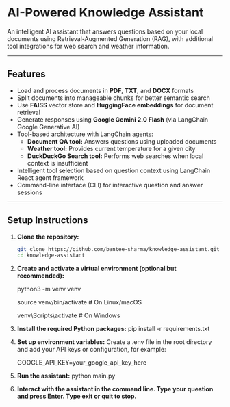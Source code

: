 # AI-Powered Knowledge Assistant

An intelligent AI assistant that answers questions based on your local documents using Retrieval-Augmented Generation (RAG), with additional tool integrations for web search and weather information.

---

## Features

- Load and process documents in **PDF**, **TXT**, and **DOCX** formats
- Split documents into manageable chunks for better semantic search
- Use **FAISS** vector store and **HuggingFace embeddings** for document retrieval
- Generate responses using **Google Gemini 2.0 Flash** (via LangChain Google Generative AI)
- Tool-based architecture with LangChain agents:
  - **Document QA tool:** Answers questions using uploaded documents
  - **Weather tool:** Provides current temperature for a given city
  - **DuckDuckGo Search tool:** Performs web searches when local context is insufficient
- Intelligent tool selection based on question context using LangChain React agent framework
- Command-line interface (CLI) for interactive question and answer sessions

---

## Setup Instructions

1. **Clone the repository:**

   ```bash
   git clone https://github.com/bantee-sharma/knowledge-assistant.git
   cd knowledge-assistant

2. **Create and activate a virtual environment (optional but recommended):**

    python3 -m venv venv

   
    source venv/bin/activate   # On Linux/macOS

   
    venv\Scripts\activate      # On Windows
   

4. **Install the required Python packages:**
    pip install -r requirements.txt

5. **Set up environment variables:**
   Create a .env file in the root directory and add your API keys or configuration, for example:

   GOOGLE_API_KEY=your_google_api_key_here

6. **Run the assistant:**
   python main.py

7. **Interact with the assistant in the command line. Type your question and press Enter. Type exit or quit to stop.**
   



